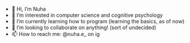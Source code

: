 - 👋 Hi, I’m Nuha
- 👀 I’m interested in computer science and cognitive psychology 
- 🌱 I’m currently learning how to program (learning the basics, as of now)
- 💞️ I’m looking to collaborate on anything! (sort of undecided)
- 📫 How to reach me: @nuha.e_ on ig

<!---
nuhael/nuhael is a ✨ special ✨ repository because its `README.md` (this file) appears on your GitHub profile.
You can click the Preview link to take a look at your changes.
--->
